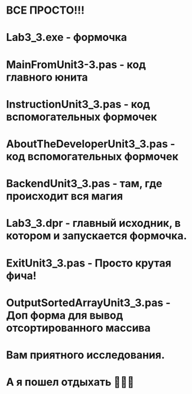 # ВСЕ ПРОСТО!!!
#
# Lab3_3.exe - формочка
#
# MainFromUnit3-3.pas - код главного юнита
#
# InstructionUnit3_3.pas - код вспомогательных формочек
#
# AboutTheDeveloperUnit3_3.pas - код вспомогательных формочек
#
# BackendUnit3_3.pas - там, где происходит вся магия
#
# Lab3_3.dpr - главный исходник, в котором и запускается формочка.
#
# ExitUnit3_3.pas - Просто крутая фича!
#
# OutputSortedArrayUnit3_3.pas - Доп форма для вывод отсортированного массива
#
# Вам приятного исследования.
# A я пошел отдыхать 🎉🎉🎉